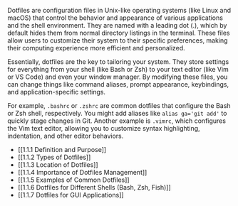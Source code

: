 Dotfiles are configuration files in Unix-like operating systems (like Linux and macOS) that control the behavior and appearance of various applications and the shell environment. They are named with a leading dot (.), which by default hides them from normal directory listings in the terminal. These files allow users to customize their system to their specific preferences, making their computing experience more efficient and personalized.

Essentially, dotfiles are the key to tailoring your system. They store settings for everything from your shell (like Bash or Zsh) to your text editor (like Vim or VS Code) and even your window manager. By modifying these files, you can change things like command aliases, prompt appearance, keybindings, and application-specific settings.

For example, `.bashrc` or `.zshrc` are common dotfiles that configure the Bash or Zsh shell, respectively. You might add aliases like `alias ga='git add'` to quickly stage changes in Git. Another example is `.vimrc`, which configures the Vim text editor, allowing you to customize syntax highlighting, indentation, and other editor behaviors.

- [[1.1.1 Definition and Purpose]]
- [[1.1.2 Types of Dotfiles]]
- [[1.1.3 Location of Dotfiles]]
- [[1.1.4 Importance of Dotfiles Management]]
- [[1.1.5 Examples of Common Dotfiles]]
- [[1.1.6 Dotfiles for Different Shells (Bash, Zsh, Fish)]]
- [[1.1.7 Dotfiles for GUI Applications]]
